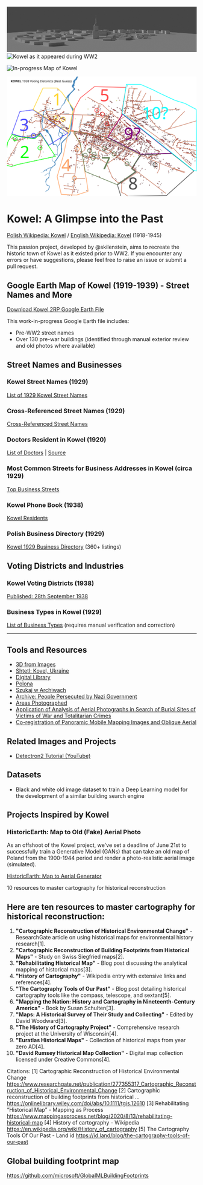 ![Kowel "Old Town" circa 1915](kowel_1915.png)
![Kowel as it appeared during WW2](images/kowel_preview.png)

![In-progress Map of Kowel](images/in_progress.PNG)

![1938 Sejm Voting Districts](images/kowel_voting_districts.svg)

# Kowel: A Glimpse into the Past
[Polish Wikipedia: Kowel](https://pl.wikipedia.org/wiki/Kowel) / [English Wikipedia: Kovel](https://en.wikipedia.org/wiki/Kovel) (1918-1945)

This passion project, developed by @skilenstein, aims to recreate the historic town of Kowel as it existed prior to WW2. If you encounter any errors or have suggestions, please feel free to raise an issue or submit a pull request.

## Google Earth Map of Kowel (1919-1939) - Street Names and More
[Download Kowel 2RP Google Earth File](GIS/kowel_streets15.kmz)

This work-in-progress Google Earth file includes:
* Pre-WW2 street names
* Over 130 pre-war buildings (identified through manual exterior review and old photos where available)

## Street Names and Businesses

### Kowel Street Names (1929)
[List of 1929 Kowel Street Names](street_names.txt)

### Cross-Referenced Street Names (1929)
[Cross-Referenced Street Names](referenced_streets.txt)

### Doctors Resident in Kowel (1920)
[List of Doctors](doctors_resident_in_kowel.txt) | [Source](http://bc.wbp.lublin.pl/dlibra/plain-content?id=17315)

### Most Common Streets for Business Addresses in Kowel (circa 1929)
[Top Business Streets](streets_by_business_address_count.txt)

### Kowel Phone Book (1938)
[Kowel Residents](kowel_residents_1938.csv)

### Polish Business Directory (1929)
[Kowel 1929 Business Directory](1929_business_directory.md) (360+ listings)

## Voting Districts and Industries

### Kowel Voting Districts (1938)
[Published: 28th September 1938](https://polona.pl/item/obwieszczenie-inc-na-podstawie-art-52-ordynacji-wyborczej-dz-u-r-p-nr-47-poz,OTQyNjM5MzI/0/#info:metadata)

### Business Types in Kowel (1929)
[List of Business Types](industries_in_kowel_1929.txt) (requires manual verification and correction)

---

## Tools and Resources
- [3D from Images](https://colmap.github.io/install.html#installation)
- [Shtetl: Kovel, Ukraine](https://kehilalinks.jewishgen.org/kovel/kovel.htm)
- [Digital Library](http://mbc.cyfrowemazowsze.pl/dlibra)
- [Polona](https://polona.pl/)
- [Szukaj w Archiwach](https://www.szukajwarchiwach.gov.pl/)
- [Archive: People Persecuted by Nazi Government](https://collections.arolsen-archives.org/en/archive/6)
- [Areas Photographed](https://catalog.archives.gov/id/44240512)
- [Application of Analysis of Aerial Photographs in Search of Burial Sites of Victims of War and Totalitarian Crimes](https://problemykryminalistyki.pl/pliki/dokumenty/5_ossowskibykowskawitowskabrzezinskiapplicationofanalysis.pdf)
- [Co-registration of Panoramic Mobile Mapping Images and Oblique Aerial](https://research.utwente.nl)

## Related Images and Projects

- [Detectron2 Tutorial (YouTube)](https://www.youtube.com/watch?v=9a_Z14M-msc)

## Datasets

- Black and white old image dataset to train a Deep Learning model for the development of a similar building search engine

## Projects Inspired by Kowel

### HistoricEarth: Map to Old (Fake) Aerial Photo

As an offshoot of the Kowel project, we've set a deadline of June 21st to successfully train a Generative Model (GANs) that can take an old map of Poland from the 1900-1944 period and render a photo-realistic aerial image (simulated).

[HistoricEarth: Map to Aerial Generator](https://github.com/noveoko/HistoricEarth)


10 resources to master cartography for historical reconstruction

## Here are ten resources to master cartography for historical reconstruction:

1. **"Cartographic Reconstruction of Historical Environmental Change"** - ResearchGate article on using historical maps for environmental history research[1].
2. **"Cartographic Reconstruction of Building Footprints from Historical Maps"** - Study on Swiss Siegfried maps[2].
3. **"Rehabilitating Historical Map"** - Blog post discussing the analytical mapping of historical maps[3].
4. **"History of Cartography"** - Wikipedia entry with extensive links and references[4].
5. **"The Cartography Tools of Our Past"** - Blog post detailing historical cartography tools like the compass, telescope, and sextant[5].
6. **"Mapping the Nation: History and Cartography in Nineteenth-Century America"** - Book by Susan Schulten[3].
7. **"Maps: A Historical Survey of Their Study and Collecting"** - Edited by David Woodward[3].
8. **"The History of Cartography Project"** - Comprehensive research project at the University of Wisconsin[4].
9. **"Euratlas Historical Maps"** - Collection of historical maps from year zero AD[4].
10. **"David Rumsey Historical Map Collection"** - Digital map collection licensed under Creative Commons[4].

Citations:
[1] Cartographic Reconstruction of Historical Environmental Change https://www.researchgate.net/publication/277355317_Cartographic_Reconstruction_of_Historical_Environmental_Change
[2] Cartographic reconstruction of building footprints from historical ... https://onlinelibrary.wiley.com/doi/abs/10.1111/tgis.12610
[3] Rehabilitating “Historical Map” - Mapping as Process https://www.mappingasprocess.net/blog/2020/8/13/rehabilitating-historical-map
[4] History of cartography - Wikipedia https://en.wikipedia.org/wiki/History_of_cartography
[5] The Cartography Tools Of Our Past - Land id https://id.land/blog/the-cartography-tools-of-our-past

## Global building footprint map

https://github.com/microsoft/GlobalMLBuildingFootprints
